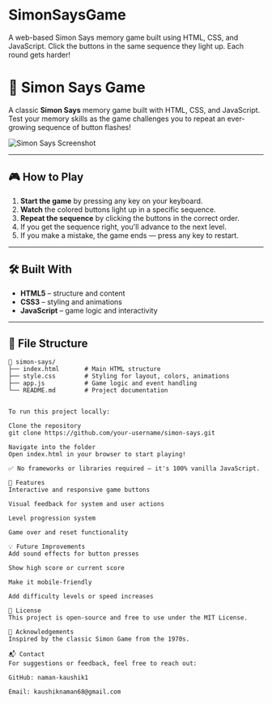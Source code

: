 # SimonSaysGame
A web-based Simon Says memory game built using HTML, CSS, and JavaScript. Click the buttons in the same sequence they light up. Each round gets harder!

# 🧠 Simon Says Game

A classic **Simon Says** memory game built with HTML, CSS, and JavaScript. Test your memory skills as the game challenges you to repeat an ever-growing sequence of button flashes!

![Simon Says Screenshot]() 

---

## 🎮 How to Play

1. **Start the game** by pressing any key on your keyboard.
2. **Watch** the colored buttons light up in a specific sequence.
3. **Repeat the sequence** by clicking the buttons in the correct order.
4. If you get the sequence right, you'll advance to the next level.
5. If you make a mistake, the game ends — press any key to restart.

---

## 🛠️ Built With

- **HTML5** – structure and content
- **CSS3** – styling and animations
- **JavaScript** – game logic and interactivity

---

## 📁 File Structure

```plaintext
📁 simon-says/
├── index.html       # Main HTML structure
├── style.css        # Styling for layout, colors, animations
├── app.js           # Game logic and event handling
└── README.md        # Project documentation


To run this project locally:

Clone the repository
git clone https://github.com/your-username/simon-says.git

Navigate into the folder
Open index.html in your browser to start playing!

✅ No frameworks or libraries required — it's 100% vanilla JavaScript.

🌟 Features
Interactive and responsive game buttons

Visual feedback for system and user actions

Level progression system

Game over and reset functionality

💡 Future Improvements
Add sound effects for button presses

Show high score or current score

Make it mobile-friendly

Add difficulty levels or speed increases

📝 License
This project is open-source and free to use under the MIT License.

🙌 Acknowledgements
Inspired by the classic Simon Game from the 1970s.

📬 Contact
For suggestions or feedback, feel free to reach out:

GitHub: naman-kaushik1

Email: kaushiknaman68@gmail.com